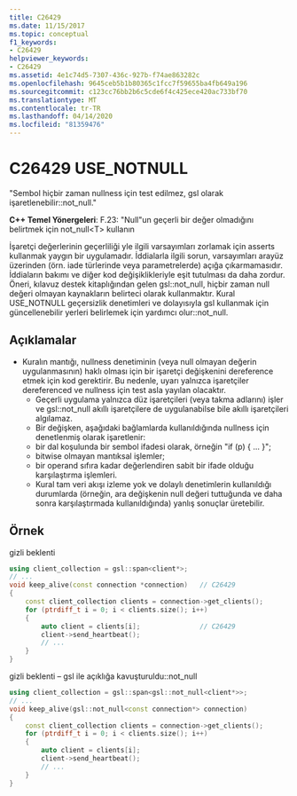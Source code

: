 ```yaml
---
title: C26429
ms.date: 11/15/2017
ms.topic: conceptual
f1_keywords:
- C26429
helpviewer_keywords:
- C26429
ms.assetid: 4e1c74d5-7307-436c-927b-f74ae863282c
ms.openlocfilehash: 9645ceb5b1b80365c1fcc7f59655ba4fb649a196
ms.sourcegitcommit: c123cc76bb2b6c5cde6f4c425ece420ac733bf70
ms.translationtype: MT
ms.contentlocale: tr-TR
ms.lasthandoff: 04/14/2020
ms.locfileid: "81359476"
---
```

# <a name="c26429-use_notnull"></a>C26429 USE_NOTNULL

"Sembol hiçbir zaman nullness için test edilmez, gsl olarak işaretlenebilir::not_null."

**C++ Temel Yönergeleri**: F.23: "Null"un geçerli bir değer olmadığını belirtmek için not_null\<T> kullanın

İşaretçi değerlerinin geçerliliği yle ilgili varsayımları zorlamak için asserts kullanmak yaygın bir uygulamadır. İddialarla ilgili sorun, varsayımları arayüz üzerinden (örn. iade türlerinde veya parametrelerde) açığa çıkarmamasıdır. İddiaların bakımı ve diğer kod değişiklikleriyle eşit tutulması da daha zordur. Öneri, kılavuz destek kitaplığından gelen gsl::not_null, hiçbir zaman null değeri olmayan kaynakların belirteci olarak kullanmaktır. Kural USE_NOTNULL geçersizlik denetimleri ve dolayısıyla gsl kullanmak için güncellenebilir yerleri belirlemek için yardımcı olur::not_null.

## <a name="remarks"></a>Açıklamalar

- Kuralın mantığı, nullness denetiminin (veya null olmayan değerin uygulanmasının) haklı olması için bir işaretçi değişkenini dereference etmek için kod gerektirir. Bu nedenle, uyarı yalnızca işaretçiler dereferenced ve nullness için test asla yayılan olacaktır.
  - Geçerli uygulama yalnızca düz işaretçileri (veya takma adlarını) işler ve gsl::not_null akıllı işaretçilere de uygulanabilse bile akıllı işaretçileri algılamaz.
  - Bir değişken, aşağıdaki bağlamlarda kullanıldığında nullness için denetlenmiş olarak işaretlenir:
  - bir dal koşulunda bir sembol ifadesi olarak, örneğin "if (p) { ... }";
  - bitwise olmayan mantıksal işlemler;
  - bir operand sıfıra kadar değerlendiren sabit bir ifade olduğu karşılaştırma işlemleri.
  - Kural tam veri akışı izleme yok ve dolaylı denetimlerin kullanıldığı durumlarda (örneğin, ara değişkenin null değeri tuttuğunda ve daha sonra karşılaştırmada kullanıldığında) yanlış sonuçlar üretebilir.

## <a name="example"></a>Örnek

gizli beklenti

```cpp
using client_collection = gsl::span<client*>;
// ...
void keep_alive(const connection *connection)   // C26429
{
    const client_collection clients = connection->get_clients();
    for (ptrdiff_t i = 0; i < clients.size(); i++)
    {
        auto client = clients[i];               // C26429
        client->send_heartbeat();
        // ...
    }
}
```

gizli beklenti – gsl ile açıklığa kavuşturuldu::not_null

```cpp
using client_collection = gsl::span<gsl::not_null<client*>>;
// ...
void keep_alive(gsl::not_null<const connection*> connection)
{
    const client_collection clients = connection->get_clients();
    for (ptrdiff_t i = 0; i < clients.size(); i++)
    {
        auto client = clients[i];
        client->send_heartbeat();
        // ...
    }
}
```
